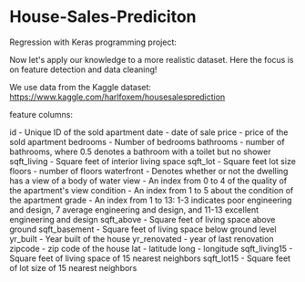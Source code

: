 # House-Sales-Prediciton

Regression with Keras programming project:

Now let's apply our knowledge to a more realistic dataset. Here the focus is on feature detection and data cleaning!

We use data from the Kaggle dataset:
https://www.kaggle.com/harlfoxem/housesalesprediction

feature columns:

id - Unique ID of the sold apartment
date - date of sale
price - price of the sold apartment
bedrooms - Number of bedrooms
bathrooms - number of bathrooms, where 0.5 denotes a bathroom with a toilet but no shower
sqft_living - Square feet of interior living space
sqft_lot - Square feet lot size
floors - number of floors
waterfront - Denotes whether or not the dwelling has a view of a body of water
view - An index from 0 to 4 of the quality of the apartment's view
condition - An index from 1 to 5 about the condition of the apartment
grade - An index from 1 to 13: 1-3 indicates poor engineering and design, 7 average engineering and design, and 11-13 excellent engineering and design
sqft_above - Square feet of living space above ground
sqft_basement - Square feet of living space below ground level
yr_built - Year built of the house
yr_renovated - year of last renovation
zipcode - zip code of the house
lat - latitude
long - longitude
sqft_living15 - Square feet of living space of 15 nearest neighbors
sqft_lot15 - Square feet of lot size of 15 nearest neighbors
